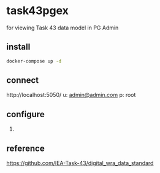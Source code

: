 # task43pgex

for viewing Task 43 data model in PG Admin

## install

``` bash
docker-compose up -d
```

## connect

 http://localhost:5050/
 u: admin@admin.com
 p: root

## configure

1. 


## reference

https://github.com/IEA-Task-43/digital_wra_data_standard


